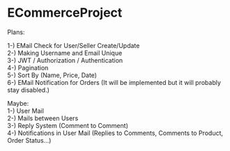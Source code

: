 # ECommerceProject  
  
   Plans:  
  
   1-) EMail Check for User/Seller Create/Update  
   2-) Making Username and Email Unique  
   3-) JWT / Authorization / Authentication  
   4-) Pagination  
   5-) Sort By (Name, Price, Date)  
   6-) EMail Notification for Orders (It will be implemented but it will probably stay disabled.)  
  
   Maybe:  
   1-) User Mail  
   2-) Mails between Users  
   3-) Reply System (Comment to Comment)  
   4-) Notifications in User Mail  (Replies to Comments, Comments to Product, Order Status...)  
